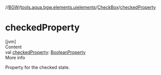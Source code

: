 //[BGW](../../../index.md)/[tools.aqua.bgw.elements.uielements](../index.md)/[CheckBox](index.md)/[checkedProperty](checked-property.md)



# checkedProperty  
[jvm]  
Content  
val [checkedProperty](checked-property.md): [BooleanProperty](../../tools.aqua.bgw.observable/-boolean-property/index.md)  
More info  


Property for the checked state.

  



